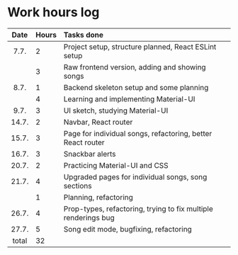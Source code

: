 # Work hours log

| Date | Hours | Tasks done |
|:-----:|:-----|:-----|
| 7.7.  | 2    | Project setup, structure planned, React ESLint setup |
|       | 3    | Raw frontend version, adding and showing songs |
| 8.7.  | 1    | Backend skeleton setup and some planning |
|       | 4    | Learning and implementing Material-UI |
| 9.7.  | 3    | UI sketch, studying Material-UI |
| 14.7. | 2    | Navbar, React router |
| 15.7. | 3    | Page for individual songs, refactoring, better React router |
| 16.7. | 3    | Snackbar alerts |
| 20.7. | 2    | Practicing Material-UI and CSS |
| 21.7. | 4    | Upgraded pages for individual songs, song sections |
|       | 1    | Planning, refactoring |
| 26.7. | 4    | Prop-types, refactoring, trying to fix multiple renderings bug |
| 27.7. | 5    | Song edit mode, bugfixing, refactoring |
| total | 32   | | 